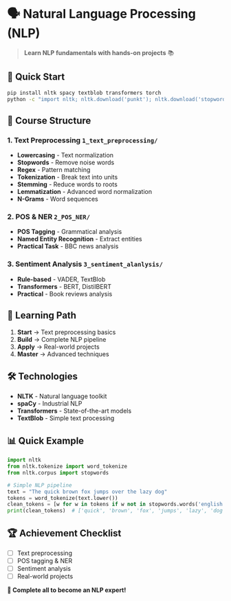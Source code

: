 # 🗣️ Natural Language Processing (NLP)

> **Learn NLP fundamentals with hands-on projects** 📚

## 🚀 **Quick Start**

```bash
pip install nltk spacy textblob transformers torch
python -c "import nltk; nltk.download('punkt'); nltk.download('stopwords')"
```

## 📁 **Course Structure**

### **1. Text Preprocessing** `1_text_preprocessing/`
- **Lowercasing** - Text normalization
- **Stopwords** - Remove noise words  
- **Regex** - Pattern matching
- **Tokenization** - Break text into units
- **Stemming** - Reduce words to roots
- **Lemmatization** - Advanced word normalization
- **N-Grams** - Word sequences

### **2. POS & NER** `2_POS_NER/`
- **POS Tagging** - Grammatical analysis
- **Named Entity Recognition** - Extract entities
- **Practical Task** - BBC news analysis

### **3. Sentiment Analysis** `3_sentiment_alanlysis/`
- **Rule-based** - VADER, TextBlob
- **Transformers** - BERT, DistilBERT
- **Practical** - Book reviews analysis

## 🎯 **Learning Path**

1. **Start** → Text preprocessing basics
2. **Build** → Complete NLP pipeline  
3. **Apply** → Real-world projects
4. **Master** → Advanced techniques

## 🛠️ **Technologies**

- **NLTK** - Natural language toolkit
- **spaCy** - Industrial NLP
- **Transformers** - State-of-the-art models
- **TextBlob** - Simple text processing

## 📊 **Quick Example**

```python
import nltk
from nltk.tokenize import word_tokenize
from nltk.corpus import stopwords

# Simple NLP pipeline
text = "The quick brown fox jumps over the lazy dog"
tokens = word_tokenize(text.lower())
clean_tokens = [w for w in tokens if w not in stopwords.words('english')]
print(clean_tokens)  # ['quick', 'brown', 'fox', 'jumps', 'lazy', 'dog']
```

## 🏆 **Achievement Checklist**

- [ ] Text preprocessing
- [ ] POS tagging & NER  
- [ ] Sentiment analysis
- [ ] Real-world projects

**🎉 Complete all to become an NLP expert!**
